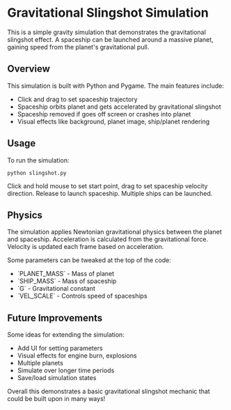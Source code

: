 # Gravitational Slingshot Simulation

This is a simple gravity simulation that demonstrates the gravitational slingshot effect. A spaceship can be launched around a massive planet, gaining speed from the planet's gravitational pull.  

## Overview

This simulation is built with Python and Pygame. The main features include:

- Click and drag to set spaceship trajectory  
- Spaceship orbits planet and gets accelerated by gravitational slingshot
- Spaceship removed if goes off screen or crashes into planet 
- Visual effects like background, planet image, ship/planet rendering

## Usage  

To run the simulation:

```
python slingshot.py
```

Click and hold mouse to set start point, drag to set spaceship velocity direction. Release to launch spaceship. Multiple ships can be launched.  

## Physics  

The simulation applies Newtonian gravitational physics between the planet and spaceship. Acceleration is calculated from the gravitational force. Velocity is updated each frame based on acceleration.   

Some parameters can be tweaked at the top of the code:  

- \`PLANET_MASS\` - Mass of planet  
- \`SHIP_MASS\` - Mass of spaceship  
- \`G\` - Gravitational constant  
- \`VEL_SCALE\` - Controls speed of spaceships

## Future Improvements

Some ideas for extending the simulation:  

- Add UI for setting parameters   
- Visual effects for engine burn, explosions  
- Multiple planets  
- Simulate over longer time periods  
- Save/load simulation states  

Overall this demonstrates a basic gravitational slingshot mechanic that could be built upon in many ways!

